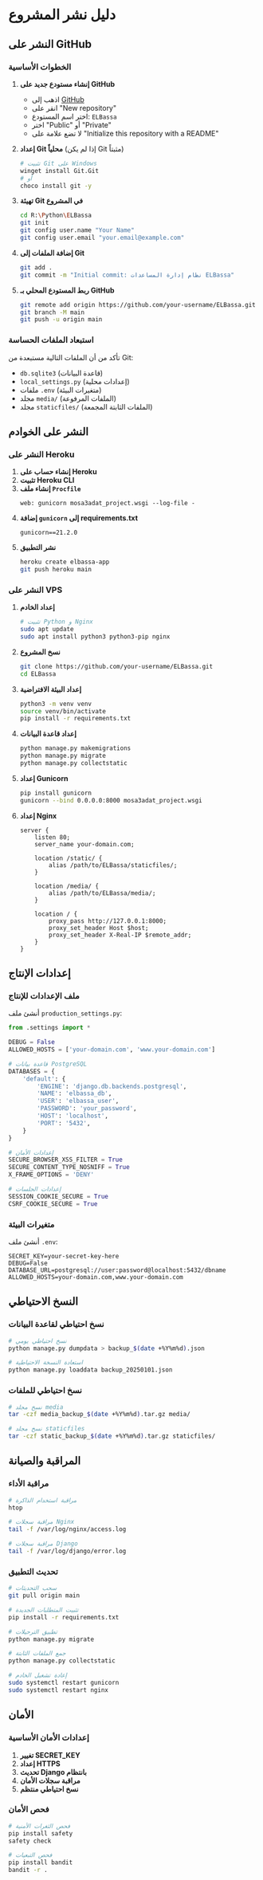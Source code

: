 # دليل نشر المشروع

## النشر على GitHub

### الخطوات الأساسية

1. **إنشاء مستودع جديد على GitHub**
   - اذهب إلى [GitHub](https://github.com)
   - انقر على "New repository"
   - اختر اسم المستودع: `ELBassa`
   - اختر "Public" أو "Private"
   - لا تضع علامة على "Initialize this repository with a README"

2. **إعداد Git محلياً** (إذا لم يكن Git مثبتاً)
   ```bash
   # تثبيت Git على Windows
   winget install Git.Git
   # أو
   choco install git -y
   ```

3. **تهيئة Git في المشروع**
   ```bash
   cd R:\Python\ELBassa
   git init
   git config user.name "Your Name"
   git config user.email "your.email@example.com"
   ```

4. **إضافة الملفات إلى Git**
   ```bash
   git add .
   git commit -m "Initial commit: نظام إدارة المساعدات ELBassa"
   ```

5. **ربط المستودع المحلي بـ GitHub**
   ```bash
   git remote add origin https://github.com/your-username/ELBassa.git
   git branch -M main
   git push -u origin main
   ```

### استبعاد الملفات الحساسة

تأكد من أن الملفات التالية مستبعدة من Git:
- `db.sqlite3` (قاعدة البيانات)
- `local_settings.py` (إعدادات محلية)
- ملفات `.env` (متغيرات البيئة)
- مجلد `media/` (الملفات المرفوعة)
- مجلد `staticfiles/` (الملفات الثابتة المجمعة)

## النشر على الخوادم

### النشر على Heroku

1. **إنشاء حساب على Heroku**
2. **تثبيت Heroku CLI**
3. **إنشاء ملف `Procfile`**
   ```
   web: gunicorn mosa3adat_project.wsgi --log-file -
   ```
4. **إضافة `gunicorn` إلى requirements.txt**
   ```
   gunicorn==21.2.0
   ```
5. **نشر التطبيق**
   ```bash
   heroku create elbassa-app
   git push heroku main
   ```

### النشر على VPS

1. **إعداد الخادم**
   ```bash
   # تثبيت Python و Nginx
   sudo apt update
   sudo apt install python3 python3-pip nginx
   ```

2. **نسخ المشروع**
   ```bash
   git clone https://github.com/your-username/ELBassa.git
   cd ELBassa
   ```

3. **إعداد البيئة الافتراضية**
   ```bash
   python3 -m venv venv
   source venv/bin/activate
   pip install -r requirements.txt
   ```

4. **إعداد قاعدة البيانات**
   ```bash
   python manage.py makemigrations
   python manage.py migrate
   python manage.py collectstatic
   ```

5. **إعداد Gunicorn**
   ```bash
   pip install gunicorn
   gunicorn --bind 0.0.0.0:8000 mosa3adat_project.wsgi
   ```

6. **إعداد Nginx**
   ```nginx
   server {
       listen 80;
       server_name your-domain.com;

       location /static/ {
           alias /path/to/ELBassa/staticfiles/;
       }

       location /media/ {
           alias /path/to/ELBassa/media/;
       }

       location / {
           proxy_pass http://127.0.0.1:8000;
           proxy_set_header Host $host;
           proxy_set_header X-Real-IP $remote_addr;
       }
   }
   ```

## إعدادات الإنتاج

### ملف الإعدادات للإنتاج

أنشئ ملف `production_settings.py`:

```python
from .settings import *

DEBUG = False
ALLOWED_HOSTS = ['your-domain.com', 'www.your-domain.com']

# قاعدة بيانات PostgreSQL
DATABASES = {
    'default': {
        'ENGINE': 'django.db.backends.postgresql',
        'NAME': 'elbassa_db',
        'USER': 'elbassa_user',
        'PASSWORD': 'your_password',
        'HOST': 'localhost',
        'PORT': '5432',
    }
}

# إعدادات الأمان
SECURE_BROWSER_XSS_FILTER = True
SECURE_CONTENT_TYPE_NOSNIFF = True
X_FRAME_OPTIONS = 'DENY'

# إعدادات الجلسات
SESSION_COOKIE_SECURE = True
CSRF_COOKIE_SECURE = True
```

### متغيرات البيئة

أنشئ ملف `.env`:

```env
SECRET_KEY=your-secret-key-here
DEBUG=False
DATABASE_URL=postgresql://user:password@localhost:5432/dbname
ALLOWED_HOSTS=your-domain.com,www.your-domain.com
```

## النسخ الاحتياطي

### نسخ احتياطي لقاعدة البيانات

```bash
# نسخ احتياطي يومي
python manage.py dumpdata > backup_$(date +%Y%m%d).json

# استعادة النسخة الاحتياطية
python manage.py loaddata backup_20250101.json
```

### نسخ احتياطي للملفات

```bash
# نسخ مجلد media
tar -czf media_backup_$(date +%Y%m%d).tar.gz media/

# نسخ مجلد staticfiles
tar -czf static_backup_$(date +%Y%m%d).tar.gz staticfiles/
```

## المراقبة والصيانة

### مراقبة الأداء

```bash
# مراقبة استخدام الذاكرة
htop

# مراقبة سجلات Nginx
tail -f /var/log/nginx/access.log

# مراقبة سجلات Django
tail -f /var/log/django/error.log
```

### تحديث التطبيق

```bash
# سحب التحديثات
git pull origin main

# تثبيت المتطلبات الجديدة
pip install -r requirements.txt

# تطبيق الترحيلات
python manage.py migrate

# جمع الملفات الثابتة
python manage.py collectstatic

# إعادة تشغيل الخادم
sudo systemctl restart gunicorn
sudo systemctl restart nginx
```

## الأمان

### إعدادات الأمان الأساسية

1. **تغيير SECRET_KEY**
2. **إعداد HTTPS**
3. **تحديث Django بانتظام**
4. **مراقبة سجلات الأمان**
5. **نسخ احتياطي منتظم**

### فحص الأمان

```bash
# فحص الثغرات الأمنية
pip install safety
safety check

# فحص التبعيات
pip install bandit
bandit -r .
``` 